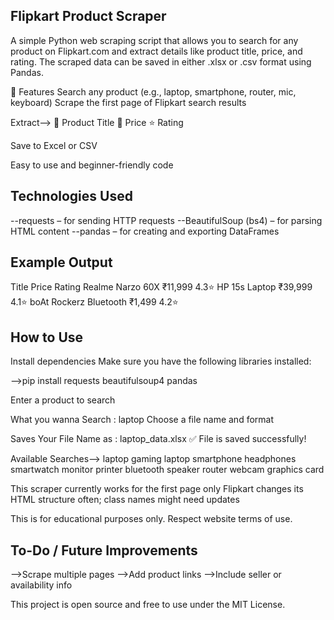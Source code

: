 ## Flipkart Product Scraper
A simple Python web scraping script that allows you to search for any product on Flipkart.com and extract details like product title, price, and rating. The scraped data can be saved in either .xlsx or .csv format using Pandas.

🚀 Features
Search any product (e.g., laptop, smartphone, router, mic, keyboard)
Scrape the first page of Flipkart search results

Extract-->
📌 Product Title
💸 Price
⭐ Rating

Save to Excel or CSV

Easy to use and beginner-friendly code

## Technologies Used
--requests – for sending HTTP requests
--BeautifulSoup (bs4) – for parsing HTML content
--pandas – for creating and exporting DataFrames

## Example Output
Title	Price	Rating
Realme Narzo 60X	₹11,999	4.3⭐
HP 15s Laptop	₹39,999	4.1⭐
boAt Rockerz Bluetooth	₹1,499	4.2⭐

## How to Use
Install dependencies
Make sure you have the following libraries installed:

-->pip install requests beautifulsoup4 pandas

Enter a product to search

What you wanna Search : laptop
Choose a file name and format

Saves Your File Name as : laptop_data.xlsx
✅ File is saved successfully!

Available Searches-->
laptop
gaming laptop
smartphone
headphones
smartwatch
monitor
printer
bluetooth speaker
router
webcam
graphics card

This scraper currently works for the first page only
Flipkart changes its HTML structure often; class names might need updates

This is for educational purposes only. Respect website terms of use.

## To-Do / Future Improvements
-->Scrape multiple pages
-->Add product links
-->Include seller or availability info

This project is open source and free to use under the MIT License.


